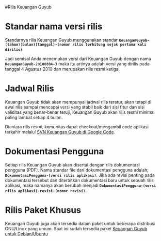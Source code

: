 #Rilis Keuangan Guyub

# Standar nama versi rilis #

Standarnya rilis Keuangan Guyub menggunakan standar **`KeuanganGuyub-(tahun)(bulan)(tanggal)-(nomor rilis terhitung sejak pertama kali dirilis)`**.

Jadi semisal Anda menemukan versi dari Keuangan Guyub dengan nama **`KeuanganGuyub-20100804-3`** maka itu artinya adalah versi yang dirilis pada tanggal 4 Agustus 2010 dan merupakan rilis resmi ketiga.

# Jadwal Rilis #
Keuangan Guyub tidak akan mempunyai jadwal rilis teratur, akan tetapi di awal rilis sampai mencapai versi yang stabil baik dari sisi fitur dan sisi validitas yang benar-benar teruji, Keuangan Guyub akan rilis resmi minimal paling lambat setiap 4 bulan.

Diantara rilis resmi, komunitas dapat checkout/mengambil code aplikasi terkahir melalui [SVN Keuangan Guyub di Google Code](http://code.google.com/p/keuangan-guyub/source/checkout).

# Dokumentasi Pengguna #

Setiap rilis Keuangan Guyub akan disertai dengan rilis dokumentasi pengguna (PDF). Nama standar file dari dokumentasi pengguna adalah; **`DokumentasiPengguna-(versi rilis aplikasi)`**. Jika ada revisi penting pada dokumentasi tersebut dan diterbitkan dokumentasi baru untuk sebuah rilis aplikasi, maka namanya akan berubah menjadi **`DokumentasiPengguna-(versi rilis aplikasi)-revisi-(nomor revisi)`**.

# Rilis Paket Khusus #

Keuangan Guyub juga akan tersedia dalam paket untuk beberapa distribusi GNU/Linux yang umum. Saat ini sudah tersedia paket [Keuangan Guyub untuk Debian/Ubuntu](http://code.google.com/p/keuangan-guyub/downloads/detail?name=kg_20100717-1_all.deb)